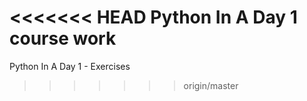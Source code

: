<<<<<<< HEAD
Python In A Day 1 course work
=======
Python In A Day 1 - Exercises
>>>>>>> origin/master
